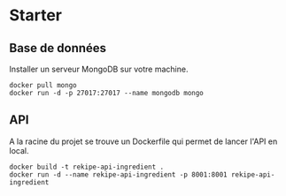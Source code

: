 # Starter

## Base de données
Installer un serveur MongoDB sur votre machine.
```shell
docker pull mongo
docker run -d -p 27017:27017 --name mongodb mongo
```

## API 
A la racine du projet se trouve un Dockerfile qui permet de lancer l'API en local.
```shell
docker build -t rekipe-api-ingredient .
docker run -d --name rekipe-api-ingredient -p 8001:8001 rekipe-api-ingredient
```
